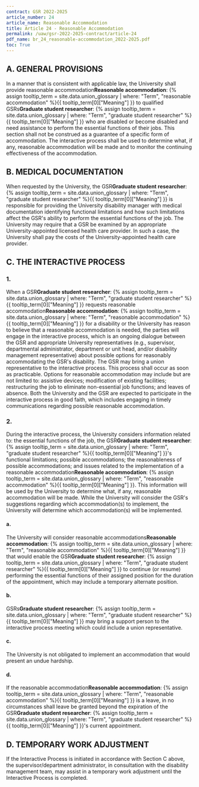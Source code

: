```yaml
---
contract: GSR 2022-2025
article_number: 24
article_name: Reasonable Accommodation
title: Article 24 - Reasonable Accommodation
permalink: /uaw/gsr-2022-2025-contract/article-24
pdf_name: br_24_reasonable-accommodation_2022-2025.pdf
toc: True
---
```



<div class="lvl2"><h2>A. GENERAL PROVISIONS</h2>

In a manner that is consistent with applicable law, the University shall provide <span class="tooltip">reasonable accommodation<span class="tooltip-text"><b>Reasonable accommodation</b>: {% assign tooltip_term = site.data.union_glossary | where: "Term", "reasonable accommodation" %}{{ tooltip_term[0]["Meaning"] }}</span></span> to qualified <span class="tooltip">GSRs<span class="tooltip-text"><b>Graduate student researcher</b>: {% assign tooltip_term = site.data.union_glossary | where: "Term", "graduate student researcher" %}{{ tooltip_term[0]["Meaning"] }}</span></span> who are disabled or become disabled and need assistance to perform the essential functions of their jobs. This section shall not be construed as a guarantee of a specific form of accommodation. The interactive process shall be used to determine what, if any, reasonable accommodation will be made and to monitor the continuing effectiveness of the accommodation.

</div><!-- End of level 2: A. GENERAL PROVISIONS-->
<div class="lvl2"><h2>B. MEDICAL DOCUMENTATION</h2>

When requested by the University, the <span class="tooltip">GSR<span class="tooltip-text"><b>Graduate student researcher</b>: {% assign tooltip_term = site.data.union_glossary | where: "Term", "graduate student researcher" %}{{ tooltip_term[0]["Meaning"] }}</span></span> is responsible for providing the University disability manager with medical documentation identifying functional limitations and how such limitations affect the GSR's ability to perform the essential functions of the job. The University may require that a GSR be examined by an appropriate University-appointed licensed health care provider. In such a case, the University shall pay the costs of the University-appointed health care provider.

</div><!-- End of level 2: B. MEDICAL DOCUMENTATION-->
<div class="lvl2"><h2>C. THE INTERACTIVE PROCESS</h2>

<div class="lvl3"><h3 class="inline-header">1.</h3> When a <span class="tooltip">GSR<span class="tooltip-text"><b>Graduate student researcher</b>: {% assign tooltip_term = site.data.union_glossary | where: "Term", "graduate student researcher" %}{{ tooltip_term[0]["Meaning"] }}</span></span> requests <span class="tooltip">reasonable accommodation<span class="tooltip-text"><b>Reasonable accommodation</b>: {% assign tooltip_term = site.data.union_glossary | where: "Term", "reasonable accommodation" %}{{ tooltip_term[0]["Meaning"] }}</span></span> for a disability or the University has reason to believe that a reasonable accommodation is needed, the parties will engage in the interactive process, which is an ongoing dialogue between the GSR and appropriate University representatives (e.g., supervisor, departmental administrator, department or unit head, and/or disability management representative) about possible options for reasonably accommodating the GSR's disability. The GSR may bring a union representative to the interactive process. This process shall occur as soon as practicable. Options for reasonable accommodation may include but are not limited to: assistive devices; modification of existing facilities; restructuring the job to eliminate non-essential job functions; and leaves of absence. Both the University and the GSR are expected to participate in the interactive process in good faith, which includes engaging in timely communications regarding possible reasonable accommodation.
</div><!-- End of level 3: 1.-->
<div class="lvl3"><h3 class="inline-header">2.</h3> During the interactive process, the University considers information related to: the essential functions of the job, the <span class="tooltip">GSR<span class="tooltip-text"><b>Graduate student researcher</b>: {% assign tooltip_term = site.data.union_glossary | where: "Term", "graduate student researcher" %}{{ tooltip_term[0]["Meaning"] }}</span></span>'s functional limitations; possible accommodations; the reasonableness of possible accommodations; and issues related to the implementation of a <span class="tooltip">reasonable accommodation<span class="tooltip-text"><b>Reasonable accommodation</b>: {% assign tooltip_term = site.data.union_glossary | where: "Term", "reasonable accommodation" %}{{ tooltip_term[0]["Meaning"] }}</span></span>. This information will be used by the University to determine what, if any, reasonable accommodation will be made. While the University will consider the GSR's suggestions regarding which accommodation(s) to implement, the University will determine which accommodation(s) will be implemented.
<div class="lvl4"><h4 class="inline-header">a.</h4> The University will consider <span class="tooltip">reasonable accommodations<span class="tooltip-text"><b>Reasonable accommodation</b>: {% assign tooltip_term = site.data.union_glossary | where: "Term", "reasonable accommodation" %}{{ tooltip_term[0]["Meaning"] }}</span></span> that would enable the <span class="tooltip">GSR<span class="tooltip-text"><b>Graduate student researcher</b>: {% assign tooltip_term = site.data.union_glossary | where: "Term", "graduate student researcher" %}{{ tooltip_term[0]["Meaning"] }}</span></span> to continue (or resume) performing the essential functions of their assigned position for the duration of the appointment, which may include a temporary alternate position.
</div><!-- End of level 4: a.-->
<div class="lvl4"><h4 class="inline-header">b.</h4> <span class="tooltip">GSRs<span class="tooltip-text"><b>Graduate student researcher</b>: {% assign tooltip_term = site.data.union_glossary | where: "Term", "graduate student researcher" %}{{ tooltip_term[0]["Meaning"] }}</span></span> may bring a support person to the interactive process meeting which could include a union representative.
</div><!-- End of level 4: b.-->
<div class="lvl4"><h4 class="inline-header">c.</h4> The University is not obligated to implement an accommodation that would present an undue hardship.
</div><!-- End of level 4: c.-->
<div class="lvl4"><h4 class="inline-header">d.</h4> If the <span class="tooltip">reasonable accommodation<span class="tooltip-text"><b>Reasonable accommodation</b>: {% assign tooltip_term = site.data.union_glossary | where: "Term", "reasonable accommodation" %}{{ tooltip_term[0]["Meaning"] }}</span></span> is a leave, in no circumstances shall leave be granted beyond the expiration of the <span class="tooltip">GSR<span class="tooltip-text"><b>Graduate student researcher</b>: {% assign tooltip_term = site.data.union_glossary | where: "Term", "graduate student researcher" %}{{ tooltip_term[0]["Meaning"] }}</span></span>'s current appointment.

</div><!-- End of level 2: C. THE INTERACTIVE PROCESS-->
</div><!-- End of level 3: 2.-->
</div><!-- End of level 4: d.-->
<div class="lvl2"><h2>D. TEMPORARY WORK ADJUSTMENT</h2>

If the Interactive Process is initiated in accordance with Section C above, the supervisor/department administrator, in consultation with the disability management team, may assist in a temporary work adjustment until the Interactive Process is completed.

</div><!-- End of level 2: D. TEMPORARY WORK ADJUSTMENT-->
